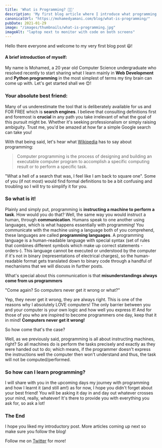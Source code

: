 ```yaml
---
title: 'What is Programming? 👩‍💻'
description: 'My first blog article where I introduce what programming is in practical terms as well as some valuable tips.'
canonicalUrl: "https://mohamedyamani.com/blog/what-is-programming/"
pubDate: 2021-01-29
image: "/images/thumbnails/what-is-programming.jpg"
imageAlt: "laptop next to monitor with code on both screens"
---
```


Hello there everyone and welcome to my very first blog post 😃!

#### A brief introduction of myself:

My name is Mohamed, a 20 year old Computer Science undergraduate who resolved recently to start sharing what I learn mainly in **Web Development** and **Python programming** in the most simplest of terms my tiny brain can come up with. Let's get started shall we 😊!

### Your absolute best friend:

Many of us underestimate the tool that is deliberately available for us and FOR FREE which is **search engines**. I believe that consulting definitions first and foremost is **crucial** in any path you take irrelevant of what the goal of this pursuit might be. Whether it's seeking professionalism or simply raising ambiguity. Trust me, you'd be amazed at how far a simple Google search can take you!

With that being said, let's hear what [Wikipedia](https://en.wikipedia.org/wiki/Computer_programming) has to say about programming:

> Computer programming is the process of designing and building an executable computer program to accomplish a specific computing result or to perform a specific task.

"What a hell of a search that was, I feel like I am back to square one". Some of you (if not most) would find formal definitions to be a bit confusing and troubling so I will try to simplify it for you.

### So what is it!

Plainly and simply put, programming is **instructing a machine to perform a task**. How would you do that?
Well, the same way you would instruct a human, through **communication**. Humans speak to one another using languages, which is what happens essentially with programming! You communicate with the machine using a language both of you comprehend, these languages are called **programming languages**. A programming language is a human-readable language with special syntax (set of rules that combines different symbols which make up correct statements -orders-). This language cannot be executed or understood by the computer if it's not in binary (representations of electrical charges), so the human-readable format gets translated down to binary code through a handful of mechanisms that we will discuss in further posts.

What's special about this communication is that **misunderstandings always come from us programmers**

"Come again? So computers never get it wrong or what?"

Yep, they never get it wrong, they are always right. This is one of the reasons why I absolutely LOVE computers! The only barrier between you and your computer is your own logic and how well you express it! And for those of you who are inspired to become programmers one day, keep that it in mind! **Computers never get it wrong!**

So how come that's the case?

Well, as we previously said, programming is all about instructing machines, right? So all machines do is perform the tasks precisely and exactly as they were handed out to do; which means, if the programmer doesn't express the instructions well the computer then won't understand and thus, the task will not be computed/performed.

### So how can I learn programming?

I will share with you in the upcoming days my journey with programming and how I learnt it (and still am!) as for now, I hope you didn't forget about your best friend! You will be asking it day in and day out whatever crosses your mind, really, whatever! It's there to provide you with everything you ask for, so ask a lot!

### The End

I hope you liked my introductory post. More articles coming up next so make sure you follow the blog!

Follow me on [Twitter](https://twitter.com/yamanidev) for more!

